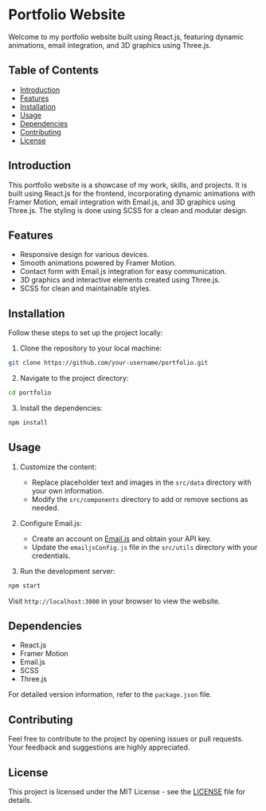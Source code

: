 # Portfolio Website

Welcome to my portfolio website built using React.js, featuring dynamic animations, email integration, and 3D graphics using Three.js.

## Table of Contents

- [Introduction](#introduction)
- [Features](#features)
- [Installation](#installation)
- [Usage](#usage)
- [Dependencies](#dependencies)
- [Contributing](#contributing)
- [License](#license)

## Introduction

This portfolio website is a showcase of my work, skills, and projects. It is built using React.js for the frontend, incorporating dynamic animations with Framer Motion, email integration with Email.js, and 3D graphics using Three.js. The styling is done using SCSS for a clean and modular design.

## Features

- Responsive design for various devices.
- Smooth animations powered by Framer Motion.
- Contact form with Email.js integration for easy communication.
- 3D graphics and interactive elements created using Three.js.
- SCSS for clean and maintainable styles.

## Installation

Follow these steps to set up the project locally:

1. Clone the repository to your local machine:

```bash
git clone https://github.com/your-username/portfolio.git
```

2. Navigate to the project directory:

```bash
cd portfolio
```

3. Install the dependencies:

```bash
npm install
```

## Usage

1. Customize the content:

   - Replace placeholder text and images in the `src/data` directory with your own information.
   - Modify the `src/components` directory to add or remove sections as needed.

2. Configure Email.js:

   - Create an account on [Email.js](https://www.emailjs.com/) and obtain your API key.
   - Update the `emailjsConfig.js` file in the `src/utils` directory with your credentials.

3. Run the development server:

```bash
npm start
```

Visit `http://localhost:3000` in your browser to view the website.

## Dependencies

- React.js
- Framer Motion
- Email.js
- SCSS
- Three.js

For detailed version information, refer to the `package.json` file.

## Contributing

Feel free to contribute to the project by opening issues or pull requests. Your feedback and suggestions are highly appreciated.

## License

This project is licensed under the MIT License - see the [LICENSE](LICENSE) file for details.
